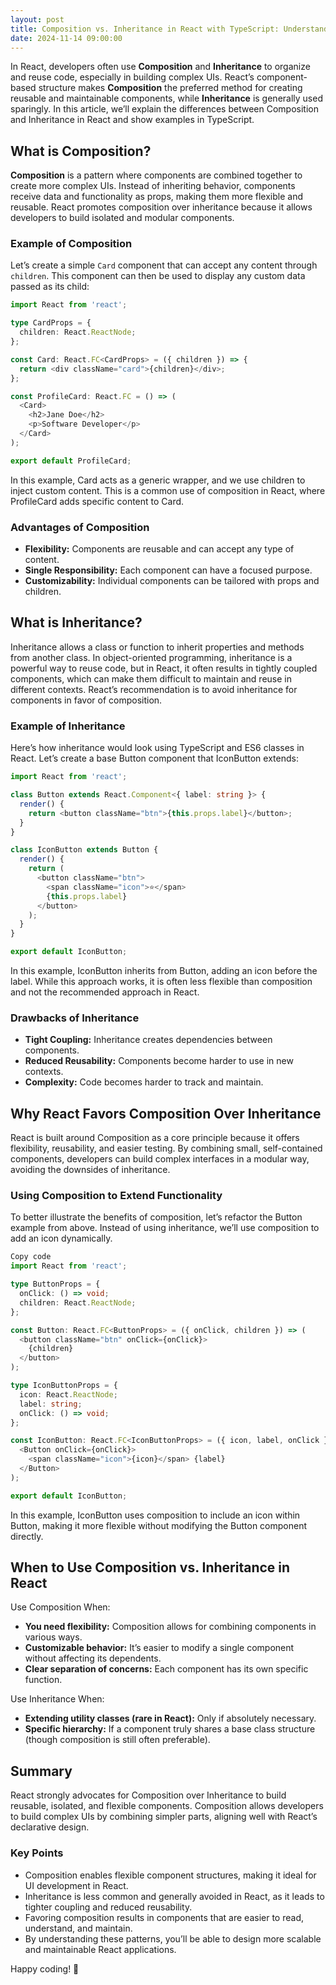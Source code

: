 ```yaml
---
layout: post
title: Composition vs. Inheritance in React with TypeScript: Understanding the Differences
date: 2024-11-14 09:00:00
---
```


In React, developers often use **Composition** and **Inheritance** to organize and reuse code, especially in building complex UIs. React’s component-based structure makes **Composition** the preferred method for creating reusable and maintainable components, while **Inheritance** is generally used sparingly. In this article, we’ll explain the differences between Composition and Inheritance in React and show examples in TypeScript.

## What is Composition?

**Composition** is a pattern where components are combined together to create more complex UIs. Instead of inheriting behavior, components receive data and functionality as props, making them more flexible and reusable. React promotes composition over inheritance because it allows developers to build isolated and modular components.

### Example of Composition

Let’s create a simple `Card` component that can accept any content through `children`. This component can then be used to display any custom data passed as its child:

```typescript
import React from 'react';

type CardProps = {
  children: React.ReactNode;
};

const Card: React.FC<CardProps> = ({ children }) => {
  return <div className="card">{children}</div>;
};

const ProfileCard: React.FC = () => (
  <Card>
    <h2>Jane Doe</h2>
    <p>Software Developer</p>
  </Card>
);

export default ProfileCard;
```

In this example, Card acts as a generic wrapper, and we use children to inject custom content. This is a common use of composition in React, where ProfileCard adds specific content to Card.

### Advantages of Composition

- **Flexibility:** Components are reusable and can accept any type of content.
- **Single Responsibility:** Each component can have a focused purpose.
- **Customizability:** Individual components can be tailored with props and children.

## What is Inheritance?

Inheritance allows a class or function to inherit properties and methods from another class. In object-oriented programming, inheritance is a powerful way to reuse code, but in React, it often results in tightly coupled components, which can make them difficult to maintain and reuse in different contexts. React’s recommendation is to avoid inheritance for components in favor of composition.

### Example of Inheritance

Here’s how inheritance would look using TypeScript and ES6 classes in React. Let’s create a base Button component that IconButton extends:

```typescript
import React from 'react';

class Button extends React.Component<{ label: string }> {
  render() {
    return <button className="btn">{this.props.label}</button>;
  }
}

class IconButton extends Button {
  render() {
    return (
      <button className="btn">
        <span className="icon">⭐</span>
        {this.props.label}
      </button>
    );
  }
}

export default IconButton;
```

In this example, IconButton inherits from Button, adding an icon before the label. While this approach works, it is often less flexible than composition and not the recommended approach in React.

### Drawbacks of Inheritance

- **Tight Coupling:** Inheritance creates dependencies between components.
- **Reduced Reusability:** Components become harder to use in new contexts.
- **Complexity:** Code becomes harder to track and maintain.

## Why React Favors Composition Over Inheritance

React is built around Composition as a core principle because it offers flexibility, reusability, and easier testing. By combining small, self-contained components, developers can build complex interfaces in a modular way, avoiding the downsides of inheritance.

### Using Composition to Extend Functionality

To better illustrate the benefits of composition, let’s refactor the Button example from above. Instead of using inheritance, we’ll use composition to add an icon dynamically.

```typescript
Copy code
import React from 'react';

type ButtonProps = {
  onClick: () => void;
  children: React.ReactNode;
};

const Button: React.FC<ButtonProps> = ({ onClick, children }) => (
  <button className="btn" onClick={onClick}>
    {children}
  </button>
);

type IconButtonProps = {
  icon: React.ReactNode;
  label: string;
  onClick: () => void;
};

const IconButton: React.FC<IconButtonProps> = ({ icon, label, onClick }) => (
  <Button onClick={onClick}>
    <span className="icon">{icon}</span> {label}
  </Button>
);

export default IconButton;
```

In this example, IconButton uses composition to include an icon within Button, making it more flexible without modifying the Button component directly.

## When to Use Composition vs. Inheritance in React

Use Composition When:

- **You need flexibility:** Composition allows for combining components in various ways.
- **Customizable behavior:** It’s easier to modify a single component without affecting its dependents.
- **Clear separation of concerns:** Each component has its own specific function.

Use Inheritance When:
- **Extending utility classes (rare in React):** Only if absolutely necessary.
- **Specific hierarchy:** If a component truly shares a base class structure (though composition is still often preferable).

## Summary

React strongly advocates for Composition over Inheritance to build reusable, isolated, and flexible components. Composition allows developers to build complex UIs by combining simpler parts, aligning well with React’s declarative design.

### Key Points

- Composition enables flexible component structures, making it ideal for UI development in React.
- Inheritance is less common and generally avoided in React, as it leads to tighter coupling and reduced reusability.
- Favoring composition results in components that are easier to read, understand, and maintain.
- By understanding these patterns, you’ll be able to design more scalable and maintainable React applications.

Happy coding! 🎉
